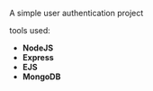 A simple user authentication project 

tools used:
* **NodeJS**
* **Express**
* **EJS**
* **MongoDB**
